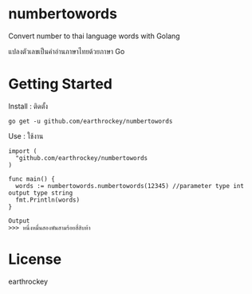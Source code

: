 # numbertowords
Convert number to thai language words with Golang

แปลงตัวเลขเป็นคำอ่านภาษาไทยด้วยภาษา Go
# Getting Started
Install : ติดตั้ง

```go get -u github.com/earthrockey/numbertowords```

Use : ใช้งาน

```
import (
  "github.com/earthrockey/numbertowords
)

func main() {
  words := numbertowords.numbertowords(12345) //parameter type int output type string
  fmt.Println(words) 
}
```
```
Output
>>> หนึ่งหมื่นสองพันสามร้อยสี่สิบห้า
```
# License
earthrockey
